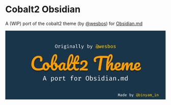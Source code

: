 # Cobalt2 Obsidian
A (WIP) port of the cobalt2 theme (by [@wesbos](https://github.com/wesbos)) for [Obsidian.md](https://obsidian.md)

![banner image](./cobalt2-header.png)

<!-- ## Official Colors
Yellow: #ffc600\
Orange: #FF9D00\
Mint: #2AFFDF\
Blue: #193549\
Off Blue: #0D3A58 (use on variable bgs)\
Dusty Blue: #35434d\
Dark Blue: #15232D\
Pink: #FB94FF\
Light Blue: #9EFFFF\ -->